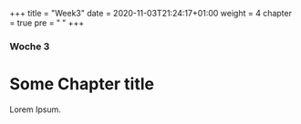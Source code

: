 +++
title = "Week3"
date = 2020-11-03T21:24:17+01:00
weight = 4
chapter = true
pre = "<b> </b>"
+++

### Woche 3

# Some Chapter title

Lorem Ipsum.